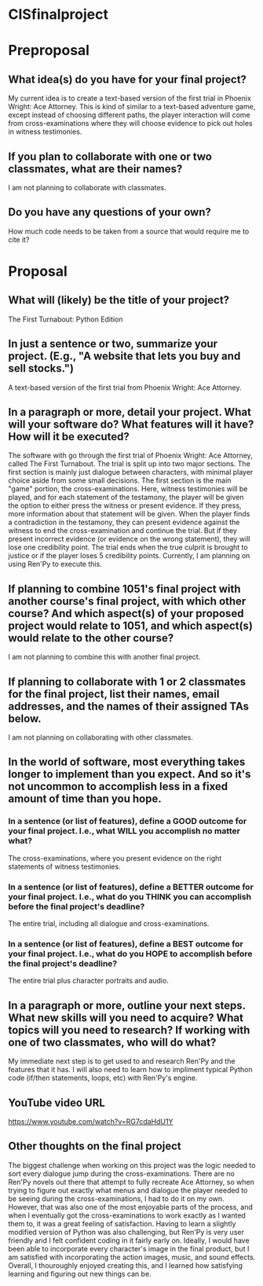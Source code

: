 # CISfinalproject
# Preproposal

## What idea(s) do you have for your final project?

My current idea is to create a text-based version of the first trial in Phoenix Wright: Ace Attorney. 
This is kind of similar to a text-based adventure game, except instead of choosing different paths, the player interaction will come from cross-examinations where they will
choose evidence to pick out holes in witness testimonies.

## If you plan to collaborate with one or two classmates, what are their names?

I am not planning to collaborate with classmates.

## Do you have any questions of your own?

How much code needs to be taken from a source that would require me to cite it?


# Proposal

## What will (likely) be the title of your project?

The First Turnabout: Python Edition

## In just a sentence or two, summarize your project. (E.g., "A website that lets you buy and sell stocks.")

A text-based version of the first trial from Phoenix Wright: Ace Attorney.

## In a paragraph or more, detail your project. What will your software do? What features will it have? How will it be executed?

The software with go through the first trial of Phoenix Wright: Ace Attorney, called The First Turnabout. The trial is split up into two major sections. The first section is mainly just dialogue between characters, with minimal player choice aside from some small decisions. The first section is the main "game" portion, the cross-examinations. Here, witness testimonies will be played, and for each statement of the testamony, the player will be given the option to either press the witness or present evidence. If they press, more information about that statement will be given. When the player finds a contradiction in the testamony, they can present evidence against the witness to end the cross-examination and continue the trial. But if they present incorrect evidence (or evidence on the wrong statement), they will lose one credibility point. The trial ends when the true culprit is brought to justice or if the player loses 5 credibility points. Currently, I am planning on using Ren'Py to execute this. 

## If planning to combine 1051's final project with another course's final project, with which other course? And which aspect(s) of your proposed project would relate to 1051, and which aspect(s) would relate to the other course?

I am not planning to combine this with another final project.

## If planning to collaborate with 1 or 2 classmates for the final project, list their names, email addresses, and the names of their assigned TAs below.

I am not planning on collaborating with other classmates.

## In the world of software, most everything takes longer to implement than you expect. And so it's not uncommon to accomplish less in a fixed amount of time than you hope.

### In a sentence (or list of features), define a GOOD outcome for your final project. I.e., what WILL you accomplish no matter what?

The cross-examinations, where you present evidence on the right statements of witness testimonies.

### In a sentence (or list of features), define a BETTER outcome for your final project. I.e., what do you THINK you can accomplish before the final project's deadline?

The entire trial, including all dialogue and cross-examinations.

### In a sentence (or list of features), define a BEST outcome for your final project. I.e., what do you HOPE to accomplish before the final project's deadline?

The entire trial plus character portraits and audio.

## In a paragraph or more, outline your next steps. What new skills will you need to acquire? What topics will you need to research? If working with one of two classmates, who will do what?

My immediate next step is to get used to and research Ren'Py and the features that it has. I will also need to learn how to impliment typical Python code (if/then statements, loops, etc) with Ren'Py's engine. 


## YouTube video URL

https://www.youtube.com/watch?v=RG7cdaHdU1Y

## Other thoughts on the final project

The biggest challenge when working on this project was the logic needed to sort every dialogue jump during the cross-examinations. There are no Ren'Py novels out there that attempt to fully recreate Ace Attorney, so when trying to figure out exactly what menus and dialogue the player needed to be seeing during the cross-examinations, I had to do it on my own. However, that was also one of the most enjoyable parts of the process, and when I eventually got the cross-examinations to work exactly as I wanted them to, it was a great feeling of satisfaction. Having to learn a slightly modified version of Python was also challenging, but Ren'Py is very user friendly and I felt confident coding in it fairly early on. Ideally, I would have been able to incorporate every character's image in the final product, but I am satisfied with incorporating the action images, music, and sound effects. Overall, I thouroughly enjoyed creating this, and I learned how satisfying learning and figuring out new things can be.

